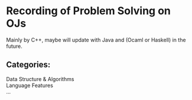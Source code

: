 # Recording of Problem Solving on OJs
Mainly by C++, maybe will update with Java and (Ocaml or Haskell) in the future. <br>

## Categories:  
Data Structure & Algorithms <br>
Language Features <br>
...
